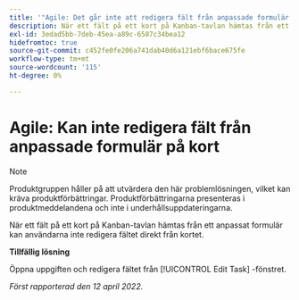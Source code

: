 ```yaml
---
title: '"Agile: Det går inte att redigera fält från anpassade formulär på kort'
description: När ett fält på ett kort på Kanban-tavlan hämtas från ett anpassat formulär kan användarna inte redigera fältet direkt från kortet.
exl-id: 3edad5bb-7deb-45ea-a89c-6587c34bea12
hidefromtoc: true
source-git-commit: c452fe0fe206a741dab40d6a121ebf6bace675fe
workflow-type: tm+mt
source-wordcount: '115'
ht-degree: 0%

---
```


# Agile: Kan inte redigera fält från anpassade formulär på kort

>[!NOTE]
>
>Produktgruppen håller på att utvärdera den här problemlösningen, vilket kan kräva produktförbättringar. Produktförbättringarna presenteras i produktmeddelandena och inte i underhållsuppdateringarna.

När ett fält på ett kort på Kanban-tavlan hämtas från ett anpassat formulär kan användarna inte redigera fältet direkt från kortet.

**Tillfällig lösning**

Öppna uppgiften och redigera fältet från [!UICONTROL Edit Task] -fönstret.

_Först rapporterad den 12 april 2022._
